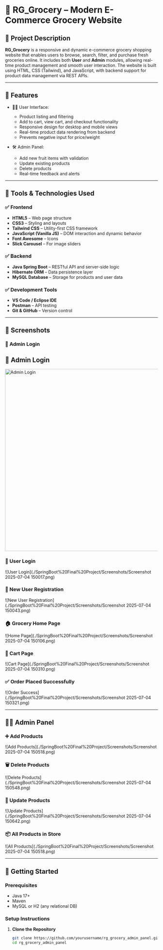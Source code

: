 # 🛒 RG_Grocery – Modern E-Commerce Grocery Website

## 📘 Project Description

**RG_Grocery** is a responsive and dynamic e-commerce grocery shopping website that enables users to browse, search, filter, and purchase fresh groceries online. It includes both **User** and **Admin** modules, allowing real-time product management and smooth user interaction. The website is built using HTML, CSS (Tailwind), and JavaScript, with backend support for product data management via REST APIs.

---

## 🚀 Features

- 🧑‍💻 User Interface:
  - Product listing and filtering
  - Add to cart, view cart, and checkout functionality
  - Responsive design for desktop and mobile views
  - Real-time product data rendering from backend
  - Prevents negative input for price/weight

- 🛠️ Admin Panel:
  - Add new fruit items with validation
  - Update existing products
  - Delete products
  - Real-time feedback and alerts

---

## 🧰 Tools & Technologies Used

### ✅ Frontend
- **HTML5** – Web page structure
- **CSS3** – Styling and layouts
- **Tailwind CSS** – Utility-first CSS framework
- **JavaScript (Vanilla JS)** – DOM interaction and dynamic behavior
- **Font Awesome** – Icons
- **Slick Carousel** – For image sliders

### ✅ Backend
- **Java Spring Boot** – RESTful API and server-side logic
- **Hibernate ORM** – Data persistence layer
- **MySQL Database** – Storage for products and user data

### ✅ Development Tools
- **VS Code / Eclipse IDE**
- **Postman** – API testing
- **Git & GitHub** – Version control

---

## 📸 Screenshots

### 🔐 Admin Login
## 🔐 Admin Login

<img src="https://github.com/RavulaGani/42111554-final-project/Screenshots/Screenshot%202025-07-04%20150028.png" alt="Admin Login" width="600"/>

### 🔐 User Login
![User Login](./SpringBoot%20Final%20Project/Screenshots/Screenshot 2025-07-04 150017.png)

### 📝 New User Registration
![New User Registration](./SpringBoot%20Final%20Project/Screenshots/Screenshot 2025-07-04 150043.png)

### 🏠 Grocery Home Page
![Home Page](./SpringBoot%20Final%20Project/Screenshots/Screenshot 2025-07-04 150106.png)

### 🛒 Cart Page
![Cart Page](./SpringBoot%20Final%20Project/Screenshots/Screenshot 2025-07-04 150310.png)

### ✅ Order Placed Successfully
![Order Success](./SpringBoot%20Final%20Project/Screenshots/Screenshot 2025-07-04 150321.png)

---

## 🧑‍💻 Admin Panel

### ➕ Add Products
![Add Products](./SpringBoot%20Final%20Project/Screenshots/Screenshot 2025-07-04 150518.png)

### 🗑️ Delete Products
![Delete Products](./SpringBoot%20Final%20Project/Screenshots/Screenshot 2025-07-04 150548.png)

### 📝 Update Products
![Update Products](./SpringBoot%20Final%20Project/Screenshots/Screenshot 2025-07-04 150642.png)

### 📦 All Products in Store
![All Products](./SpringBoot%20Final%20Project/Screenshots/Screenshot 2025-07-04 150518.png)


---

## 🚀 Getting Started

### Prerequisites

- Java 17+
- Maven
- MySQL or H2 (any relational DB)

### Setup Instructions

1. **Clone the Repository**
   ```bash
   git clone https://github.com/yourusername/rg_grocery_admin_panel.git
   cd rg_grocery_admin_panel
